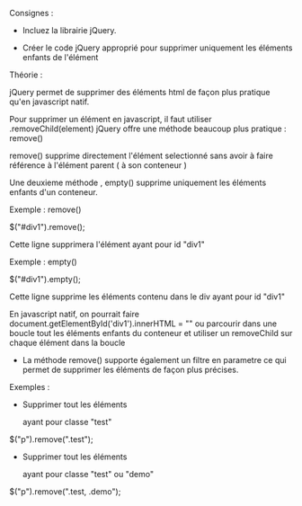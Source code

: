 Consignes :

- Incluez la librairie jQuery.

- Créer le code jQuery approprié pour supprimer uniquement les éléments enfants de l'élément <div>




 Théorie :

 jQuery permet de supprimer des éléments html de façon plus pratique qu'en javascript natif.

 Pour supprimer un élément en javascript, il faut utiliser <parentElement>.removeChild(element)
 jQuery offre une méthode beaucoup plus pratique : remove()

 remove() supprime directement l'élément selectionné sans avoir à faire référence à l'élément parent ( à son conteneur )

 Une deuxieme méthode , empty() supprime uniquement les éléments enfants d'un conteneur.

 Exemple : remove()

 $("#div1").remove();

 Cette ligne supprimera l'élément ayant pour id "div1"


 Exemple : empty()

 $("#div1").empty();

 Cette ligne supprime les éléments contenu dans le div ayant pour id "div1"

 En javascript natif, on pourrait faire document.getElementById('div1').innerHTML = "" ou parcourir dans une boucle
 tout les éléments enfants du conteneur et utiliser un removeChild sur chaque élément dans la boucle



 - La méthode remove() supporte également un filtre en parametre ce qui permet de supprimer les éléments de façon plus
 précises.

 Exemples :

 - Supprimer tout les éléments <p> ayant pour classe "test"

 $("p").remove(".test");


 - Supprimer tout les éléments <p> ayant pour classe "test" ou "demo"

  $("p").remove(".test, .demo");
